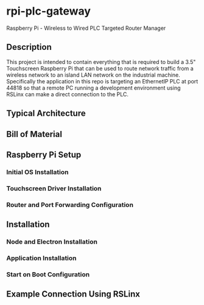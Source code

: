 # rpi-plc-gateway
Raspberry Pi - Wireless to Wired PLC Targeted Router Manager

## Description
This project is intended to contain everything that is required to build a 3.5" Touchscreen Raspberry Pi that can be used to route network traffic from a wireless network to an island LAN network on the industrial machine.  Specifically the application in this repo is targeting an EthernetIP PLC at port 44818 so that a remote PC running a development environment using RSLinx can make a direct connection to the PLC.

## Typical Architecture

## Bill of Material

## Raspberry Pi Setup

### Initial OS Installation

### Touchscreen Driver Installation

### Router and Port Forwarding Configuration

## Installation

### Node and Electron Installation

### Application Installation

### Start on Boot Configuration

## Example Connection Using RSLinx
